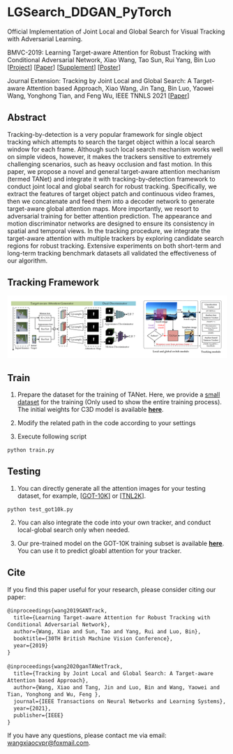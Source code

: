 # LGSearch_DDGAN_PyTorch 

Official Implementation of Joint Local and Global Search for Visual Tracking with Adversarial Learning. 

BMVC-2019: Learning Target-aware Attention for Robust Tracking with Conditional Adversarial Network, Xiao Wang, Tao Sun,  Rui Yang, Bin Luo [[Project](https://sites.google.com/view/globalattentiontracking/home)] [[Paper](https://bmvc2019.org/wp-content/uploads/papers/0562-paper.pdf)] [[Supplement](https://bmvc2019.org/wp-content/uploads/papers/0562-supplementary.pdf)] [[Poster](https://drive.google.com/file/d/1BYxTYnxYKjPv8Hu7EjwzgLlcbCjNg-Z2/view)]  


Journal Extension: Tracking by Joint Local and Global Search: A Target-aware Attention based Approach, Xiao Wang, Jin Tang, Bin Luo, Yaowei Wang, Yonghong Tian, and Feng Wu, IEEE TNNLS 2021 [[Paper]()]  

## Abstract 
Tracking-by-detection is a very popular framework for single object tracking which attempts to search the target object within a local search window for each frame. Although such local search mechanism works well on simple videos, however, it makes the trackers sensitive to extremely challenging scenarios, such as heavy occlusion and fast motion. In this paper, we propose a novel and general target-aware attention mechanism (termed TANet) and integrate it with tracking-by-detection framework to conduct joint local and global search for robust tracking. Specifically, we extract the features of target object patch and continuous video frames, then we concatenate and feed them into a decoder network to generate target-aware global attention maps. More importantly, we resort to adversarial training for better attention prediction. The appearance and motion discriminator networks are designed to ensure its consistency in spatial and temporal views. In the tracking procedure, we integrate the target-aware attention with multiple trackers by exploring candidate search regions for robust tracking. Extensive experiments on both short-term and long-term tracking benchmark datasets all validated the effectiveness of our algorithm. 


## Tracking Framework 
![rgbt_car10](https://github.com/wangxiao5791509/LGSearch_DDGAN_PyTorch/blob/master/pipeline.png) 


## Train 
1. Prepare the dataset for the training of TANet. Here, we provide a [small dataset]() for the training (Only used to show the entire training process). The initial weights for C3D model is available [**here**](https://drive.google.com/file/d/16WzOTmHNgKuZ7GbTa8FT_moUVHbbUFvz/view?usp=sharing).  

2. Modify the related path in the code according to your settings 

3. Execute following script 
~~~
python train.py 
~~~


## Testing 
1. You can directly generate all the attention images for your testing dataset, for example, [[GOT-10K](http://got-10k.aitestunion.com/)] or [[TNL2K](https://sites.google.com/view/langtrackbenchmark/)].  
~~~
python test_got10k.py
~~~

2. You can also integrate the code into your own tracker, and conduct local-global search only when needed.

3. Our pre-trained model on the GOT-10K training subset is available [**here**](https://drive.google.com/file/d/1g3TsL3_qajKdL0bUp1iBwoiq8USHUpGZ/view?usp=sharing). You can use it to predict gloabl attention for your tracker. 



## Cite 

If you find this paper useful for your research, please consider citing our paper:
~~~
@inproceedings{wang2019GANTrack,
  title={Learning Target-aware Attention for Robust Tracking with Conditional Adversarial Network},
  author={Wang, Xiao and Sun, Tao and Yang, Rui and Luo, Bin},
  booktitle={30TH British Machine Vision Conference},
  year={2019}
} 

@inproceedings{wang2020ganTANetTrack,
  title={Tracking by Joint Local and Global Search: A Target-aware Attention based Approach},
  author={Wang, Xiao and Tang, Jin and Luo, Bin and Wang, Yaowei and Tian, Yonghong and Wu, Feng },
  journal={IEEE Transactions on Neural Networks and Learning Systems},
  year={2021},
  publisher={IEEE}
} 
~~~

If you have any questions, please contact me via email: wangxiaocvpr@foxmail.com. 



